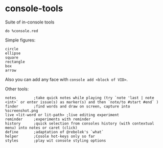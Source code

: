 # console-tools
Suite of in-console tools

`do %console.red`

Simple figures:
```
circle
ellipse
square
rectangle
box
arrow
```

Also you can add any face with `console add <block of VID>`.

Other tools:
```
notes        ;take quick notes while playing (try `note 'last | note <int>` or enter issue(s) as marker(s) and then `note/to #start #end` )
finder       ;find words and draw on screen, capture into %screenshot.png
live <lit-word or lit-path> ;live editing experiment
reminder     ;experiments with reminder
history      ;quick selection from consoles history (with contextual menu) into notes or caret (click)
define       ;adaptation of @rebolek's `what`
helper       ;Cosole hot-keys only so far
styles       ;play wit console styling options
```
